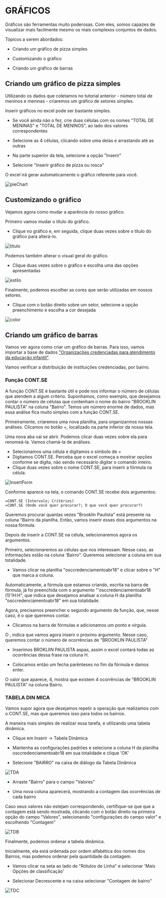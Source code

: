 # GRÁFICOS

Gráficos são ferramentas muito poderosas. Com eles, somos capazes de visualizar mais facilmente mesmo os mais complexos conjuntos de dados.

Tópicos a serem abordados:

* Criando um gráfico de pizza simples

* Customizando o gráfico

* Criando um gráfico de barras

## Criando um gráfico de pizza simples

Utilizando os dados que coletamos no tutorial anterior -  número total de meninos e meninas -  criaremos um gráfico de setores simples.

Inserir gráficos no excel pode ser bastante simples.

* Se você ainda não o fez, crie duas células com os nomes "TOTAL DE MENINAS" e "TOTAL DE MENINOS", ao lado dos valores correspondentes

* Selecione as 4 células, clicando sobre uma delas e arrastando até as outras

* Na parte superior da tela, selecione a opção "Inserir"

* Selecione "Inserir gráfico de pizza ou rosca"

O excel irá gerar automaticamente o gráfico referente para você.

![pieChart](../Gifs/Graficos/pieChart.gif)


## Customizando o gráfico

Vejamos agora como mudar a aparência do nosso gráfico.

Primeiro vamos mudar o título do gráfico.

* Clique no gráfico e, em seguida, clique duas vezes sobre o título do gráfico para alterá-lo.

![título](../Gifs/Graficos/titulo.gif)

Podemos também alterar o visual geral do gráfico.

* Clique duas vezes sobre o gráfico e escolha uma das opções apresentadas

![estilo](../Gifs/Graficos/estilo.gif)

Finalmente, podemos escolher as cores que serão utilizadas em nossos setores.

* Clique com o botão direito sobre um setor, selecione a opção preenchimento e escolha a cor desejada

![color](../Gifs/Graficos/color.gif)


## Criando um gráfico de barras

Vamos ver agora como criar um gráfico de barras. Para isso, vamos importar a base de dados ["Organizações credenciadas para atendimento da educação infantil"](http://dados.prefeitura.sp.gov.br/dataset/organizacoes-credenciadas-para-atendimento-da-educacao-infantil).

Vamos verificar a distribuição de instituições credenciadas, por bairro.


### Função CONT.SE
A função CONT.SE é bastante útil e pode nos informar o número de células que atendem a algum critério. Suponhamos, como exemplo, que desejamos contar o número de células que contenham o nome do bairro "BROOKLIN PAULISTA" na coluna "Bairro".
Temos um número enorme de dados, mas essa análise fica muito simples com a função CONT.SE.

Primeiramente, criaremos uma nova planilha, para organizarmos nossas análises. Clicamos no botão +, localizado na parte inferior da nossa tela.

Uma nova aba vai se abrir. Podemos clicar duas vezes sobre ela para renomeá-la. Vamos chamá-la de análises.

* Selecionamos uma célula e digitamos o símbolo de =
* Digitamos CONT.SE. Perceba que o excel começa a mostrar opções conforme se digita, não sendo necessário digitar o comando inteiro.
* Clique duas vezes sobre o nome CONT.SE, para inserir a fórmula na célula.

![InsertForm](../Gifs/Funcoes/insertForm.gif)

Conforme aparece na tela, o comando CONT.SE recebe dois argumentos:

	=CONT.SE (Intervalo; Critérios)
	=CONT.SE (Onde você quer procurar?; O que você quer procurar?)
 
Queremos procurar quantas vezes "Brooklin Paulista" está presente na coluna "Bairro da planilha. Então, vamos inserir esses dois argumentos na nossa fórmula.

Depois de inserir a CONT.SE na célula, selecionaremos agora os argumentos.

Primeiro, selecionaremos as células que nos interessam. Nesse caso, as informações estão na coluna 'Bairro". Queremos selecionar a coluna em sua totalidade. 

* Vamos clicar na planilha "osccredenciamentoabr18" e clicar sobre o "H" que marca a coluna.

Automaticamente, a fórmula que estamos criando, escrita na barra de fórmula, já foi preenchida com o argumento "'osccredenciamentoabr18 (1)'!H:H", que indica que desejamos analisar a coluna H da planilha "osccredenciamentoabr18" em sua totalidade.

Agora, precisamos preencher o segundo argumento da função, que, nesse caso, é o que queremos contar. 

* Clicamos na barra de fórmulas e adicionamos um ponto e vírgula.

O ; indica que vamos agora inserir o próximo argumento. Nesse caso, queremos contar o número de ocorrências de "BROOKLIN PAULISTA"

* Inserimos BROKLIIN PAULISTA aspas, assim o excel contará todas as ocorrências dessa frase na coluna H.

* Colocamos então um fecha parênteses no fim da fórmula e damos enter.

O valor que aparece, 4, mostra que existem 4 ocorrências de "BROOKLIN PAULISTA" na coluna Bairro.

### TABELA DIN MICA

Vamos supor agora que desejamos repetir a operação que realizamos com o CONT.SE, mas que queremos isso para todos os bairros.

A maneira mais simples de realizar essa tarefa, e utilizando uma tabela dinâmica.

* Clique em Inserir -> Tabela Dinâmica

* Mantenha as configurações padrões e selecione a coluna H da planilha osccredenciamentoabr18  em sua totalidade e clique 'OK'

* Selecione "BAIRRO" na caixa de diálogo da Tabela Dinâmica

![TDA](../Gifs/Funcoes/TDA.gif)

* Arraste "Bairro" para o campo "Valores"

* Uma nova coluna aparecerá, mostrando a contagem das ocorrências de cada bairro

Caso seus valores não estejam correspondendo, certifique-se que que a contagem está sendo mostrada, clicando com o botão direito na primeira opção do campo "Valores", selecionando "configurações do campo valor" e escolhendo "Contagem"

![TDB](../Gifs/Funcoes/TDB.gif)

Finalmente, podemos ordenar a tabela dinâmica.

Inicialmente, ela está ordenada por ordem alfabética dos nomes dos Bairros, mas podemos ordenar pela quantidade da contagem.

* Vamos clicar na seta ao lado de "Rótulos de Linha" e selecionar 'Mais Opções de classificação'

* Selecionar Decrescente e na caixa selecionar "Contagem de bairro"

![TDC](../Gifs/Funcoes/TDC.gif)



